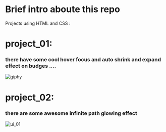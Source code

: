 
# Brief intro aboute this repo

Projects using HTML and CSS : 

# project_01:

### there have some cool hover focus and auto shrink and expand effect on budges ....

![giphy](https://github.com/gokul894/Projects_with_HTML_CSS/assets/163384108/564ef400-1ef1-4e71-8808-d207ce9841ad)


# project_02:
### there are some awesome infinite path glowing effect
![ui_01](https://github.com/gokul894/Projects_with_HTML_CSS/assets/163384108/d52d8d41-9ec2-48dd-b735-c145f9f36604)
